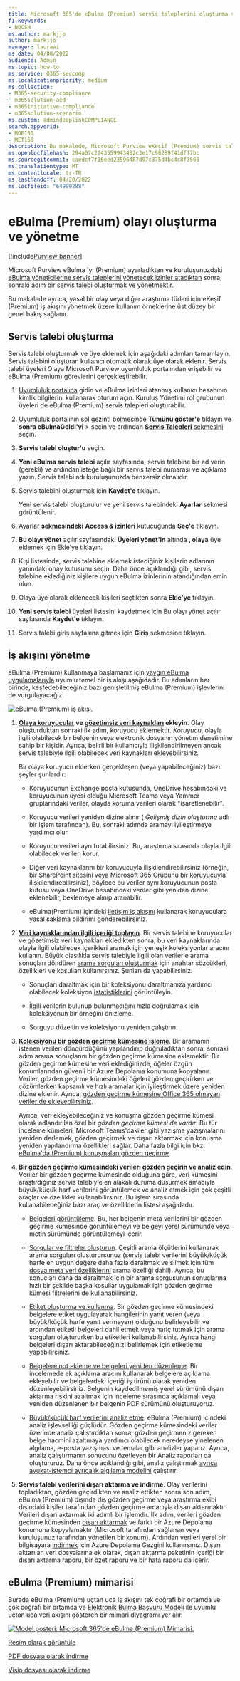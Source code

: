 ```yaml
---
title: Microsoft 365'de eBulma (Premium) servis taleplerini oluşturma ve yönetme
f1.keywords:
- NOCSH
ms.author: markjjo
author: markjjo
manager: laurawi
ms.date: 04/08/2022
audience: Admin
ms.topic: how-to
ms.service: O365-seccomp
ms.localizationpriority: medium
ms.collection:
- M365-security-compliance
- m365solution-aed
- m365initiative-compliance
- m365solution-scenario
ms.custom: admindeeplinkCOMPLIANCE
search.appverid:
- MOE150
- MET150
description: Bu makalede, Microsoft Purview eKeşif (Premium) servis taleplerinin nasıl oluşturulacağı ve yönetildiği açıklanır. İlk adım bir servis talebi oluşturmak ve eBulma (Premium) özelliklerini ve işlevselliğini kullanmaya başlamaktır.
ms.openlocfilehash: 294a07c2f43559943482c3e17c98289f41dff7bc
ms.sourcegitcommit: caedcf7f16eed23596487d97c375d4bc4c8f3566
ms.translationtype: MT
ms.contentlocale: tr-TR
ms.lasthandoff: 04/20/2022
ms.locfileid: "64999288"
---
```

# <a name="create-and-manage-an-ediscovery-premium-case"></a>eBulma (Premium) olayı oluşturma ve yönetme

[!include[Purview banner](../includes/purview-rebrand-banner.md)]

Microsoft Purview eBulma 'yı (Premium) ayarladıktan ve kuruluşunuzdaki [eBulma yöneticilerine servis taleplerini yönetecek izinler atadıktan](get-started-with-advanced-ediscovery.md#step-2-assign-ediscovery-permissions) sonra, sonraki adım bir servis talebi oluşturmak ve yönetmektir.

Bu makalede ayrıca, yasal bir olay veya diğer araştırma türleri için eKeşif (Premium) iş akışını yönetmek üzere kullanım örneklerine üst düzey bir genel bakış sağlanır.

## <a name="create-a-case"></a>Servis talebi oluşturma

Servis talebi oluşturmak ve üye eklemek için aşağıdaki adımları tamamlayın. Servis talebini oluşturan kullanıcı otomatik olarak üye olarak eklenir. Servis talebi üyeleri Olaya Microsoft Purview uyumluluk portalından erişebilir ve eBulma (Premium) görevlerini gerçekleştirebilir.

1. <a href="https://go.microsoft.com/fwlink/p/?linkid=2077149" target="_blank">Uyumluluk portalına</a> gidin ve eBulma izinleri atanmış kullanıcı hesabının kimlik bilgilerini kullanarak oturum açın. Kuruluş Yönetimi rol grubunun üyeleri de eBulma (Premium) servis talepleri oluşturabilir.

2. Uyumluluk portalının sol gezinti bölmesinde **Tümünü göster'e** tıklayın ve **sonra eBulmaGeldi'yi** >  seçin ve ardından <a href="https://go.microsoft.com/fwlink/p/?linkid=2173764" target="_blank">**Servis Talepleri** sekmesini</a> seçin.

3. **Servis talebi oluştur'u** seçin.

4. **Yeni eBulma servis talebi** açılır sayfasında, servis talebine bir ad verin (gerekli) ve ardından isteğe bağlı bir servis talebi numarası ve açıklama yazın. Servis talebi adı kuruluşunuzda benzersiz olmalıdır.

5. Servis talebini oluşturmak için **Kaydet'e** tıklayın.

   Yeni servis talebi oluşturulur ve yeni servis talebindeki **Ayarlar** sekmesi görüntülenir.

6. Ayarlar **sekmesindeki** **Access & izinleri** kutucuğunda **Seç'e** tıklayın.

7. **Bu olayı yönet** açılır sayfasındaki **Üyeleri yönet'in** altında **, olaya** üye eklemek için Ekle'ye tıklayın.

8. Kişi listesinde, servis talebine eklemek istediğiniz kişilerin adlarının yanındaki onay kutusunu seçin. Daha önce açıklandığı gibi, servis talebine eklediğiniz kişilere uygun eBulma izinlerinin atandığından emin olun.

9. Olaya üye olarak eklenecek kişileri seçtikten sonra **Ekle'ye** tıklayın.

10. **Yeni servis talebi** üyeleri listesini kaydetmek için Bu olayı yönet açılır sayfasında **Kaydet'e** tıklayın.

11. Servis talebi giriş sayfasına gitmek için **Giriş** sekmesine tıklayın.

## <a name="manage-the-workflow"></a>İş akışını yönetme

eBulma (Premium) kullanmaya başlamanız için [yaygın eBulma uygulamalarıyla](advanced-ediscovery-edrm.md) uyumlu temel bir iş akışı aşağıdadır. Bu adımların her birinde, keşfedebileceğiniz bazı genişletilmiş eBulma (Premium) işlevlerini de vurgulayacağız.

![eBulma (Premium) iş akışı.](../media/AeDWorkflow.png)

1. **[Olaya koruyucular](add-custodians-to-case.md) ve [gözetimsiz veri kaynakları](non-custodial-data-sources.md) ekleyin**. Olay oluşturduktan sonraki ilk adım, koruyucu eklemektir. *Koruyucu*, olayla ilgili olabilecek bir belgenin veya elektronik dosyanın yönetim denetimine sahip bir kişidir. Ayrıca, belirli bir kullanıcıyla ilişkilendirilmeyen ancak servis talebiyle ilgili olabilecek veri kaynakları ekleyebilirsiniz.

   Bir olaya koruyucu eklerken gerçekleşen (veya yapabileceğiniz) bazı şeyler şunlardır:

   - Koruyucunun Exchange posta kutusunda, OneDrive hesabındaki ve koruyucunun üyesi olduğu Microsoft Teams veya Yammer gruplarındaki veriler, olayda koruma verileri olarak "işaretlenebilir".
  
   - Koruyucu verileri yeniden dizine alınır ( *Gelişmiş dizin oluşturma* adlı bir işlem tarafından). Bu, sonraki adımda aramayı iyileştirmeye yardımcı olur.
  
   - Koruyucu verileri ayrı tutabilirsiniz. Bu, araştırma sırasında olayla ilgili olabilecek verileri korur.
  
   - Diğer veri kaynaklarını bir koruyucuyla ilişkilendirebilirsiniz (örneğin, bir SharePoint sitesini veya Microsoft 365 Grubunu bir koruyucuyla ilişkilendirebilirsiniz), böylece bu veriler aynı koruyucunun posta kutusu veya OneDrive hesabındaki veriler gibi yeniden dizine eklenebilir, beklemeye alınıp aranabilir.

   - eBulma(Premium) içindeki [iletişim iş akışını](managing-custodian-communications.md) kullanarak koruyuculara yasal saklama bildirimi gönderebilirsiniz.

2. **[Veri kaynaklarından ilgili içeriği toplayın](create-draft-collection.md)**. Bir servis talebine koruyucular ve gözetimsiz veri kaynakları ekledikten sonra, bu veri kaynaklarında olayla ilgili olabilecek içerikleri aramak için yerleşik koleksiyonlar aracını kullanın. Büyük olasılıkla servis talebiyle ilgili olan verilerle arama sonuçları döndüren [arama sorguları oluşturmak](building-search-queries.md) için anahtar sözcükleri, özellikleri ve koşulları kullanırsınız. Şunları da yapabilirsiniz:

   - Sonuçları daraltmak için bir koleksiyonu daraltmanıza yardımcı olabilecek koleksiyon [istatistiklerini](collection-statistics-reports.md) görüntüleyin.

   - İlgili verilerin bulunup bulunmadığını hızla doğrulamak için koleksiyonun bir örneğini önizleme.

   - Sorguyu düzeltin ve koleksiyonu yeniden çalıştırın.

3. **[Koleksiyonu bir gözden geçirme kümesine işleme](commit-draft-collection.md)**. Bir aramanın istenen verileri döndürdüğünü yapılandırıp doğruladıktan sonra, sonraki adım arama sonuçlarını bir gözden geçirme kümesine eklemektir. Bir gözden geçirme kümesine veri eklediğinizde, öğeler özgün konumlarından güvenli bir Azure Depolama konumuna kopyalanır. Veriler, gözden geçirme kümesindeki öğeleri gözden geçirirken ve çözümlerken kapsamlı ve hızlı aramalar için iyileştirmek üzere yeniden dizine eklenir. Ayrıca, [gözden geçirme kümesine Office 365 olmayan veriler de ekleyebilirsiniz](load-non-office-365-data-into-a-review-set.md).

   Ayrıca, veri ekleyebileceğiniz ve konuşma gözden geçirme kümesi olarak adlandırılan özel bir *gözden geçirme kümesi de vardır*. Bu tür inceleme kümeleri, Microsoft Teams'dakiler gibi yazışma yazışmalarını yeniden derlemek, gözden geçirmek ve dışarı aktarmak için konuşma yeniden yapılandırma özellikleri sağlar. Daha fazla bilgi için bkz. [eBulma'da (Premium) konuşmaları gözden geçirme](conversation-review-sets.md).

4. **Bir gözden geçirme kümesindeki verileri gözden geçirin ve analiz edin**. Veriler bir gözden geçirme kümesinde olduğuna göre, veri kümesini araştırdığınız servis talebiyle en alakalı duruma düşürmek amacıyla büyük/küçük harf verilerini görüntülemek ve analiz etmek için çok çeşitli araçlar ve özellikler kullanabilirsiniz. Bu işlem sırasında kullanabileceğiniz bazı araç ve özelliklerin listesi aşağıdadır.

   - [Belgeleri görüntüleme](view-documents-in-review-set.md). Bu, her belgenin meta verilerini bir gözden geçirme kümesinde görüntülemeyi ve belgeyi yerel sürümünde veya metin sürümünde görüntülemeyi içerir.

   - [Sorgular ve filtreler oluşturun](review-set-search.md). Çeşitli arama ölçütlerini kullanarak arama sorguları oluşturursunuz (servis talebi verilerini büyük/küçük harfe en uygun değere daha fazla daraltmak ve silmek için tüm [dosya meta veri özelliklerini](document-metadata-fields-in-advanced-ediscovery.md) arama özelliği dahil). Ayrıca, bu sonuçları daha da daraltmak için bir arama sorgusunun sonuçlarına hızlı bir şekilde başka koşullar uygulamak için gözden geçirme kümesi filtrelerini de kullanabilirsiniz. 

   - [Etiket oluşturma ve kullanma](tagging-documents.md). Bir gözden geçirme kümesindeki belgelere etiket uygulayarak hangilerinin yanıt veren (veya büyük/küçük harfe yanıt vermeyen) olduğunu belirleyebilir ve ardından etiketli belgeleri dahil etmek veya hariç tutmak için arama sorguları oluştururken bu etiketleri kullanabilirsiniz. Ayrıca hangi belgeleri dışarı aktarabileceğinizi belirlemek için etiketleme yapabilirsiniz.

   - [Belgelere not ekleme ve belgeleri yeniden düzenleme](view-documents-in-review-set.md#annotate-view). Bir incelemede ek açıklama aracını kullanarak belgelere açıklama ekleyebilir ve belgelerdeki içeriği iş ürünü olarak yeniden düzenleyebilirsiniz. Belgenin kaydedilmemiş yerel sürümünü dışarı aktarma riskini azaltmak için inceleme sırasında açıklamalı veya yeniden düzenlenen bir belgenin PDF sürümünü oluşturuyoruz.

   - [Büyük/küçük harf verilerini analiz etme](analyzing-data-in-review-set.md). eBulma (Premium) içindeki analiz işlevselliği güçlüdür. Gözden geçirme kümesindeki veriler üzerinde analiz çalıştırdıktan sonra, gözden geçirmeniz gereken belge hacmini azaltmaya yardımcı olabilecek neredeyse yinelenen algılama, e-posta yazışması ve temalar gibi analizler yaparız. Ayrıca, analiz çalıştırmanın sonucunu özetleyen bir Analiz raporları da oluştururuz. Daha önce açıklandığı gibi, analiz çalıştırmak [ayrıca avukat-istemci ayrıcalık algılama modelini](attorney-privilege-detection.md#use-the-attorney-client-privilege-detection-model) çalıştırır.

5. **Servis talebi verilerini dışarı aktarma ve indirme**. Olay verilerini topladıktan, gözden geçirdikten ve analiz ettikten sonra son adım, eBulma (Premium) dışında dış gözden geçirme veya araştırma ekibi dışındaki kişiler tarafından gözden geçirme amacıyla dışarı aktarmaktır. Verileri dışarı aktarmak iki adımlı bir işlemdir. İlk adım, verileri gözden geçirme kümesinden [dışarı aktarmak](export-documents-from-review-set.md) ve farklı bir Azure Depolama konumuna kopyalamaktır (Microsoft tarafından sağlanan veya kuruluşunuz tarafından yönetilen bir konum). Ardından verileri yerel bir bilgisayara [indirmek](download-export-jobs.md) için Azure Depolama Gezgini kullanırsınız. Dışarı aktarılan veri dosyalarına ek olarak, dışarı aktarma paketinin içeriği bir dışarı aktarma raporu, bir özet raporu ve bir hata raporu da içerir.

## <a name="ediscovery-premium-architecture"></a>eBulma (Premium) mimarisi

Burada eBulma (Premium) uçtan uca iş akışını tek coğrafi bir ortamda ve çok coğrafi bir ortamda ve [Elektronik Bulma Başvuru Modeli](overview-ediscovery-20.md#ediscovery-premium-alignment-with-the-electronic-discovery-reference-model) ile uyumlu uçtan uca veri akışını gösteren bir mimari diyagramı yer alır.

[![Model posteri: Microsoft 365'de eBulma (Premium) Mimarisi.](../media/solutions-architecture-center/ediscovery-poster-thumb.png)](../media/solutions-architecture-center/m365-advanced-ediscovery-architecture.png)

[Resim olarak görüntüle](../media/solutions-architecture-center/m365-advanced-ediscovery-architecture.png)

[PDF dosyası olarak indirme](https://download.microsoft.com/download/d/1/c/d1ce536d-9bcf-4d31-b75b-fcf0dc560665/m365-advanced-ediscovery-architecture.pdf)

[Visio dosyası olarak indirme](https://download.microsoft.com/download/d/1/c/d1ce536d-9bcf-4d31-b75b-fcf0dc560665/m365-advanced-ediscovery-architecture.vsdx)
